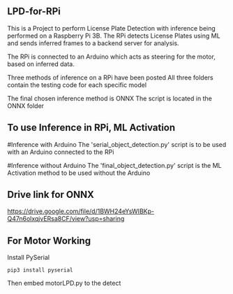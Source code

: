 ## LPD-for-RPi

This is a Project to perform License Plate Detection with inference being performed on a Raspberry Pi 3B.
The RPi detects License Plates using ML and sends inferred frames to a backend server for analysis.

The RPi is connected to an Arduino which acts as steering for the motor, based on inferred data.

Three methods of inference on a RPi have been posted
All three folders contain the testing code for each specific model

The final chosen inference method is ONNX
The script is located in the ONNX folder

## To use Inference in RPi, ML Activation
#Inference with Arduino
The 'serial_object_detection.py' script is to be used with an Arduino connected to the RPi

#Inference without Arduino
The 'final_object_detection.py' script is the ML Activation method to be used without the Arduino



## Drive link for ONNX 
https://drive.google.com/file/d/1BWH24eYsWIBKp-Q47n6olxqjvERsa8CF/view?usp=sharing

## For Motor Working
Install PySerial
````
pip3 install pyserial
````

Then embed motorLPD.py to the detect
